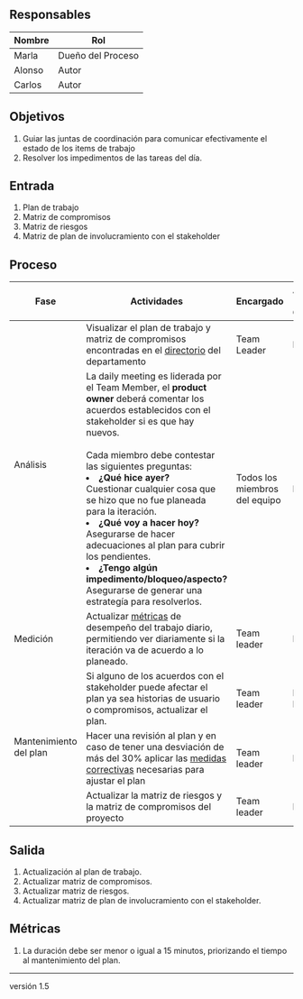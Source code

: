 ## Responsables
| Nombre    | Rol               |
| --------- | ----------------- |
| Marla     | Dueño del Proceso |
| Alonso    | Autor             |
| Carlos    |  Autor            |

## Objetivos
1. Guiar las juntas de coordinación para comunicar efectivamente el estado de los items de trabajo 
2. Resolver los impedimentos de las tareas del día.

## Entrada 
1. Plan de trabajo
2. Matriz de compromisos
3. Matriz de riesgos
4. Matriz de plan de involucramiento con el stakeholder

## Proceso
<table>
  <thead>
    <tr>
      <th>Fase</th>
      <th>Actividades</th>
      <th>Encargado</th>
      <th>Áreas del CMMI</th>
    </tr>
  </thead>
  <tbody>
    <tr>
      <td rowspan="2">Análisis</td>
      <td>
          Visualizar el plan de trabajo y matriz de compromisos encontradas en el <a href="https://github.com/novaDepto/Nova/wiki/Directorio-de-archivos-del-departamento">directorio</a> del departamento </td>
      <td>Team Leader</td>
      <td>PP</td>
    </tr>
    <tr>
      <td>
          La daily meeting es liderada por el Team Member, el <b>product owner</b> deberá comentar los acuerdos establecidos con el stakeholder si es que hay nuevos.<br><br>Cada miembro debe contestar las siguientes preguntas: 
          </br>
              <li>
                <b>¿Qué hice ayer?</b>
              </li>
              Cuestionar cualquier cosa que se hizo que no fue planeada para la iteración. 
        </br>
          <li>
            <b>¿Qué voy a hacer hoy? </b>
          </li>
            Asegurarse de hacer adecuaciones al plan para cubrir los pendientes.
        </br>
          <li>
            <b>¿Tengo algún impedimento/bloqueo/aspecto?</b>
          </li>
            Asegurarse de generar una estrategía para resolverlos.        </td>
      <td>Todos los miembros del equipo</td>
      <td>PP</td>
    </tr>
    <tr>
        <td>Medición</td>
        <td> Actualizar <a href="https://github.com/novaDepto/Nova/wiki/Proceso-de-gesti%C3%B3n-de-m%C3%A9tricas">métricas</a> de desempeño del trabajo diario, permitiendo ver diariamente si la iteración va de acuerdo a lo planeado.</td>
          <td>Team leader</td>
          <td>MA</td>
    </tr>
    <tr>
        <td rowspan="3">Mantenimiento del plan</td>
        <td>
Si alguno de los acuerdos con el stakeholder puede afectar el plan ya sea historias de usuario o compromisos,  actualizar el plan.
</td>
        <td>Team leader</td>
        <td>PP, REQM</td>
    </tr>
    <tr>
      <td> Hacer una revisión al plan y en caso de tener una desviación de más del 30% aplicar las <a href="https://github.com/novaDepto/Nova/wiki/Proceso-de-ejecuci%C3%B3n-de-medidas-correctivas">medidas correctivas</a> necesarias para ajustar el plan </td>
      <td> Team leader</td>
      <td> PP </td>
    </tr>
      <tr>
      <td> Actualizar la matriz de riesgos y la matriz de compromisos del proyecto  </td>
      <td> Team leader</td>
      <td> PP </td>
    </tr> 
  </tbody>
</table>


## Salida
1. Actualización al plan de trabajo.
2. Actualizar matriz de compromisos.
3. Actualizar matriz de riesgos.
4. Actualizar matriz de plan de involucramiento con el stakeholder.


## Métricas
1. La duración debe ser menor o igual a 15 minutos, priorizando el tiempo al mantenimiento del plan.

***
versión 1.5

